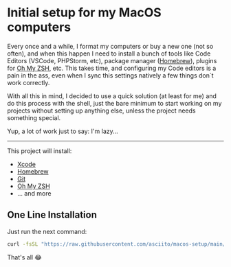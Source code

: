 # Initial setup for my MacOS computers

Every once and a while, I format my computers or buy a new one (not so often), and when this happen I need to install a bunch of tools like Code Editors (VSCode, PHPStorm, etc), package manager ([Homebrew](https://brew.sh)), plugins for [Oh My ZSH](https//ohmyz.sh/), etc. This takes time, and configuring my Code editors is a pain in the ass, even when I sync this settings natively a few things don´t work correctly.

With all this in mind, I decided to use a quick solution (at least for me) and do this process with the shell, just the bare minimum to start working on my projects without setting up anything else, unless the project needs something special.

Yup, a lot of work just to say: I'm lazy...


---

This project will install:

* [Xcode](https://developer.apple.com/xcode/)
* [Homebrew](https://brew.sh)
* [Git](https://git-scm.com)
* [Oh My ZSH](https://ohmyz.sh/)
* ... and more


## One Line Installation

Just run the next command:

```bash
curl -fsSL "https://raw.githubusercontent.com/asciito/macos-setup/main/oneline/install.sh" -o- | bash
```

That's all 😂
